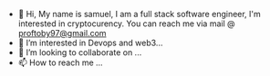 - 👋 Hi, My name is samuel, I am a full stack software engineer, I'm interested in cryptocurency. You can reach me via mail @ proftoby97@gmail.com
- 👀 I’m interested in Devops and web3...
- 💞️ I’m looking to collaborate on ...
- 📫 How to reach me ...

<!---
profsam97/profsam97 is a ✨ special ✨ repository because its `README.md` (this file) appears on your GitHub profile.
You can click the Preview link to take a look at your changes.
--->
